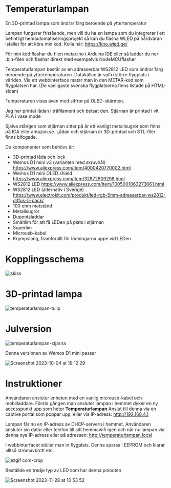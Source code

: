 # Temperaturlampan
En 3D-printad lampa som ändrar färg beroende på yttertemperatur

Lampan fungerar fristående, men vill du ha en lampa som du integrerar i ett befintligt hemautomatiseringsprojekt så kan du flasha WLED på hårdvaran istället för att köra min kod. 
Kolla här: https://kno.wled.ge/

För min kod flashar du filen metar.ino  i Arduino IDE eller så laddar du ner .bin-filen och flashar direkt med exempelvis NodeMCUflasher

Temperaturlampan består av en adresserbar WS2812 LED som ändrar färg beroende på yttertemperaturen. Datakällan är valfri större flygplats i världen. Via ett webbinterface matar man in den METAR-kod som flygplatsen har. (De vanligaste svenska flygplatserna finns listade på HTML-sidan)

Temperaturen visas även med siffror på OLED-skärmen.


Jag har printat lådan i träfilament och betsat den. Stjärnan är printad i vit PLA i vase mode

Själva stången som stjärnan sitter på är ett vanligt metallsugrör som finns på ICA eller amazon.se. Lådan och stjärnan är 3D-printad och STL-filer finns bifogade.

De komponenter som behövs är:

- 3D-printad låda och lock
- Wemos D1 mini v3 (varianten med skruvhål)  https://www.aliexpress.com/item/4000420770002.html
- Wemos D1 mini OLED shield https://www.aliexpress.com/item/32872809298.html
- WS2812 LED https://www.aliexpress.com/item/1005001863273661.html
- WS2812 LED (alternativ i Sverige) https://www.electrokit.com/produkt/led-rgb-5mm-adresserbar-ws2812-diffus-5-pack/
- 100 ohm motstånd
- Metallsugrör
- Dupontsladdar
- Smältlim för att få LEDen på plats i stjärnan
- Superlim 
- Microusb-kabel
- Krympslang, framförallt för lödningarna uppe vid LEDen

<h1>Kopplingsschema</h1>


![skiss](https://github.com/duelago/Temperaturlampan/assets/12539239/a163f34b-9bc2-4a24-a90c-1ac9b98ec7bc)




<h1>3D-printad lampa</h1>

![temperaturlampan-tulip](https://github.com/duelago/Temperaturlampan/assets/12539239/1e27401d-4797-4640-9fd7-3ef83dfc9c0f)


<h1>Julversion</h1>

![temperaturlampan-stjarna](https://github.com/duelago/Temperaturlampan/assets/12539239/859001ad-1024-4838-bd3d-e470d4a57013)


Denna versionen av Wemos D1 mini passar 

![Screenshot 2023-10-04 at 19 12 29](https://github.com/duelago/Temperaturlampan/assets/12539239/45842c62-73e3-4499-badd-159bfa92e052)


<h1>Instruktioner</h1>

Användaren ansluter enheten med en vanlig microusb-kabel och mobilladdare. Första gången man ansluter lampan i hemmet dyker en ny accesspunkt upp som heter <b>Temperaturlampan</b> Anslut till denna via en captive portal som poppar upp, eller via IP-adress: http://192.168.4.1

Lampan får nu en IP-adress av DHCP-servern i hemmet. Användaren ansluter sin dator eller telefon till sitt hemmawifi igen och når nu lampan via denna nya IP-adress eller på adressen: http://temperaturlampan.local

I webbinterfacet ställer man in flygplats. Denna sparas i EEPROM och klarar alltså strömavbrott etc. 

![ezgif com-crop](https://github.com/duelago/Temperaturlampan/assets/12539239/41c63c9f-87a0-4780-b7ca-e82fb4401fc8)

Beställde en tredje typ av LED som har denna pinouten

![Screenshot 2023-11-28 at 10 53 52](https://github.com/duelago/Temperaturlampan/assets/12539239/9fed205d-eeeb-43c3-9d69-fbd2a2076dd6)
